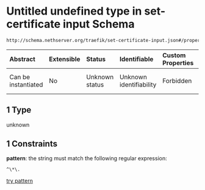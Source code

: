 # Untitled undefined type in set-certificate input Schema

```txt
http://schema.nethserver.org/traefik/set-certificate-input.json#/properties/fqdn/oneOf/1
```



| Abstract            | Extensible | Status         | Identifiable            | Custom Properties | Additional Properties | Access Restrictions | Defined In                                                                                |
| :------------------ | :--------- | :------------- | :---------------------- | :---------------- | :-------------------- | :------------------ | :---------------------------------------------------------------------------------------- |
| Can be instantiated | No         | Unknown status | Unknown identifiability | Forbidden         | Allowed               | none                | [set-certificate-input.json\*](traefik/set-certificate-input.json "open original schema") |

## 1 Type

unknown

## 1 Constraints

**pattern**: the string must match the following regular expression:&#x20;

```regexp
^\*\.
```

[try pattern](https://regexr.com/?expression=%5E%5C*%5C. "try regular expression with regexr.com")
